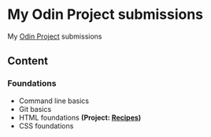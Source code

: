 # My Odin Project submissions
My [Odin Project](https://theodinproject.com) submissions

## Content
### Foundations
* Command line basics
* Git basics
* HTML foundations **(Project: [Recipes](https://github.com/fbiernat/odin-project/tree/main/foundations/html/PROJECT-recipes))**
* CSS foundations